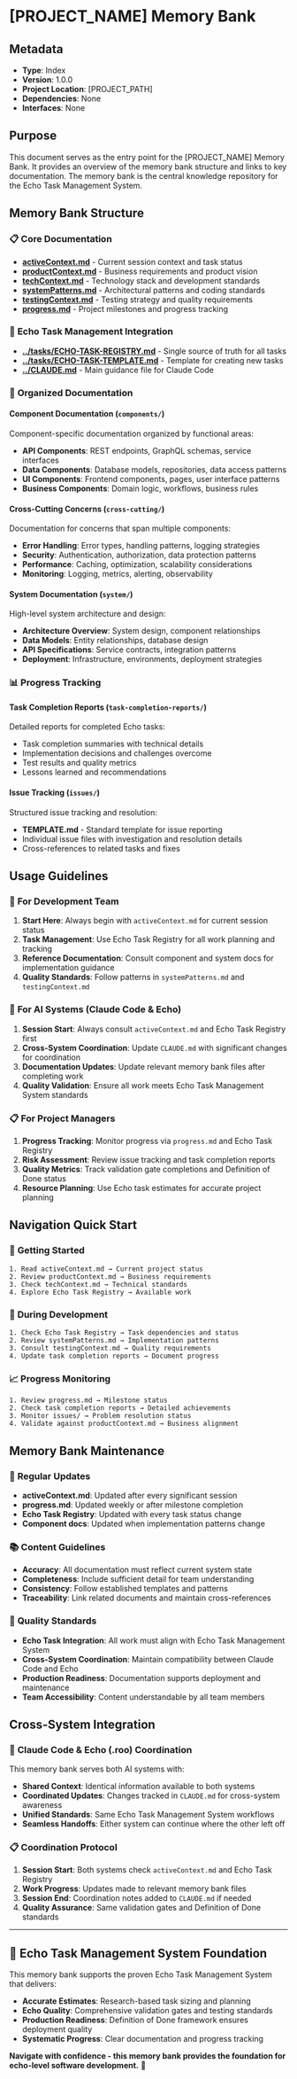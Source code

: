# [PROJECT_NAME] Memory Bank

## Metadata
- **Type**: Index
- **Version**: 1.0.0
- **Project Location**: [PROJECT_PATH]
- **Dependencies**: None
- **Interfaces**: None

## Purpose

This document serves as the entry point for the [PROJECT_NAME] Memory Bank. It provides an overview of the memory bank structure and links to key documentation. The memory bank is the central knowledge repository for the Echo Task Management System.

## Memory Bank Structure

### 📋 **Core Documentation**
- **[activeContext.md](activeContext.md)** - Current session context and task status
- **[productContext.md](productContext.md)** - Business requirements and product vision
- **[techContext.md](techContext.md)** - Technology stack and development standards
- **[systemPatterns.md](systemPatterns.md)** - Architectural patterns and coding standards
- **[testingContext.md](testingContext.md)** - Testing strategy and quality requirements
- **[progress.md](progress.md)** - Project milestones and progress tracking

### 🎯 **Echo Task Management Integration**
- **[../tasks/ECHO-TASK-REGISTRY.md](../tasks/ECHO-TASK-REGISTRY.md)** - Single source of truth for all tasks
- **[../tasks/ECHO-TASK-TEMPLATE.md](../tasks/ECHO-TASK-TEMPLATE.md)** - Template for creating new tasks
- **[../CLAUDE.md](../CLAUDE.md)** - Main guidance file for Claude Code

### 📁 **Organized Documentation**

#### Component Documentation (`components/`)
Component-specific documentation organized by functional areas:
- **API Components**: REST endpoints, GraphQL schemas, service interfaces
- **Data Components**: Database models, repositories, data access patterns
- **UI Components**: Frontend components, pages, user interface patterns
- **Business Components**: Domain logic, workflows, business rules

#### Cross-Cutting Concerns (`cross-cutting/`)
Documentation for concerns that span multiple components:
- **Error Handling**: Error types, handling patterns, logging strategies
- **Security**: Authentication, authorization, data protection patterns
- **Performance**: Caching, optimization, scalability considerations
- **Monitoring**: Logging, metrics, alerting, observability

#### System Documentation (`system/`)
High-level system architecture and design:
- **Architecture Overview**: System design, component relationships
- **Data Models**: Entity relationships, database design
- **API Specifications**: Service contracts, integration patterns
- **Deployment**: Infrastructure, environments, deployment strategies

### 📊 **Progress Tracking**

#### Task Completion Reports (`task-completion-reports/`)
Detailed reports for completed Echo tasks:
- Task completion summaries with technical details
- Implementation decisions and challenges overcome
- Test results and quality metrics
- Lessons learned and recommendations

#### Issue Tracking (`issues/`)
Structured issue tracking and resolution:
- **TEMPLATE.md** - Standard template for issue reporting
- Individual issue files with investigation and resolution details
- Cross-references to related tasks and fixes

## Usage Guidelines

### 🎯 **For Development Team**
1. **Start Here**: Always begin with `activeContext.md` for current session status
2. **Task Management**: Use Echo Task Registry for all work planning and tracking
3. **Reference Documentation**: Consult component and system docs for implementation guidance
4. **Quality Standards**: Follow patterns in `systemPatterns.md` and `testingContext.md`

### 🤖 **For AI Systems (Claude Code & Echo)**
1. **Session Start**: Always consult `activeContext.md` and Echo Task Registry first
2. **Cross-System Coordination**: Update `CLAUDE.md` with significant changes for coordination
3. **Documentation Updates**: Update relevant memory bank files after completing work
4. **Quality Validation**: Ensure all work meets Echo Task Management System standards

### 📋 **For Project Managers**
1. **Progress Tracking**: Monitor progress via `progress.md` and Echo Task Registry
2. **Risk Assessment**: Review issue tracking and task completion reports
3. **Quality Metrics**: Track validation gate completions and Definition of Done status
4. **Resource Planning**: Use Echo task estimates for accurate project planning

## Navigation Quick Start

### 🚀 **Getting Started**
```
1. Read activeContext.md → Current project status
2. Review productContext.md → Business requirements  
3. Check techContext.md → Technical standards
4. Explore Echo Task Registry → Available work
```

### 🔧 **During Development**
```
1. Check Echo Task Registry → Task dependencies and status
2. Review systemPatterns.md → Implementation patterns
3. Consult testingContext.md → Quality requirements
4. Update task completion reports → Document progress
```

### 📈 **Progress Monitoring**
```
1. Review progress.md → Milestone status
2. Check task completion reports → Detailed achievements
3. Monitor issues/ → Problem resolution status
4. Validate against productContext.md → Business alignment
```

## Memory Bank Maintenance

### 🔄 **Regular Updates**
- **activeContext.md**: Updated after every significant session
- **progress.md**: Updated weekly or after milestone completion
- **Echo Task Registry**: Updated with every task status change
- **Component docs**: Updated when implementation patterns change

### 📚 **Content Guidelines**
- **Accuracy**: All documentation must reflect current system state
- **Completeness**: Include sufficient detail for team understanding
- **Consistency**: Follow established templates and patterns
- **Traceability**: Link related documents and maintain cross-references

### 🎯 **Quality Standards**
- **Echo Task Integration**: All work must align with Echo Task Management System
- **Cross-System Coordination**: Maintain compatibility between Claude Code and Echo
- **Production Readiness**: Documentation supports deployment and maintenance
- **Team Accessibility**: Content understandable by all team members

## Cross-System Integration

### 🤝 **Claude Code & Echo (.roo) Coordination**
This memory bank serves both AI systems with:
- **Shared Context**: Identical information available to both systems
- **Coordinated Updates**: Changes tracked in `CLAUDE.md` for cross-system awareness
- **Unified Standards**: Same Echo Task Management System workflows
- **Seamless Handoffs**: Either system can continue where the other left off

### 📋 **Coordination Protocol**
1. **Session Start**: Both systems check `activeContext.md` and Echo Task Registry
2. **Work Progress**: Updates made to relevant memory bank files
3. **Session End**: Coordination notes added to `CLAUDE.md` if needed
4. **Quality Assurance**: Same validation gates and Definition of Done standards

---

## 🎯 Echo Task Management System Foundation

This memory bank supports the proven Echo Task Management System that delivers:
- **Accurate Estimates**: Research-based task sizing and planning
- **Echo Quality**: Comprehensive validation gates and testing standards
- **Production Readiness**: Definition of Done framework ensures deployment quality
- **Systematic Progress**: Clear documentation and progress tracking

**Navigate with confidence - this memory bank provides the foundation for echo-level software development.** 🚀